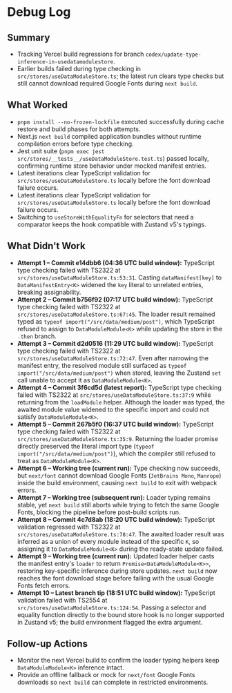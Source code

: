 # Debug Log

## Summary
- Tracking Vercel build regressions for branch `codex/update-type-inference-in-usedatamodulestore`.
- Earlier builds failed during type checking in `src/stores/useDataModuleStore.ts`; the latest run clears type checks but still cannot download required Google Fonts during `next build`.

## What Worked
- `pnpm install --no-frozen-lockfile` executed successfully during cache restore and build phases for both attempts.
- Next.js `next build` compiled application bundles without runtime compilation errors before type checking.
- Jest unit suite (`pnpm exec jest src/stores/__tests__/useDataModuleStore.test.ts`) passed locally, confirming runtime store behavior under mocked manifest entries.
- Latest iterations clear TypeScript validation for `src/stores/useDataModuleStore.ts` locally before the font download failure occurs.
- Latest iterations clear TypeScript validation for `src/stores/useDataModuleStore.ts` locally before the font download failure occurs.
- Switching to `useStoreWithEqualityFn` for selectors that need a comparator keeps the hook compatible with Zustand v5's typings.

## What Didn't Work
- **Attempt 1 – Commit e14dbb6 (04:36 UTC build window):** TypeScript type checking failed with TS2322 at `src/stores/useDataModuleStore.ts:53:31`. Casting `dataManifest[key]` to `DataManifestEntry<K>` widened the `key` literal to unrelated entries, breaking assignability.
- **Attempt 2 – Commit b756f92 (07:17 UTC build window):** TypeScript type checking failed with TS2322 at `src/stores/useDataModuleStore.ts:67:45`. The loader result remained typed as `typeof import("/src/data/medium/post")`, which TypeScript refused to assign to `DataModuleModule<K>` while updating the store in the `.then` branch.
- **Attempt 3 – Commit d2d0516 (11:29 UTC build window):** TypeScript type checking failed with TS2322 at `src/stores/useDataModuleStore.ts:72:47`. Even after narrowing the manifest entry, the resolved module still surfaced as `typeof import("/src/data/medium/post")` when stored, leaving the Zustand `set` call unable to accept it as `DataModuleModule<K>`.
- **Attempt 4 – Commit 3f6cd5d (latest report):** TypeScript type checking failed with TS2322 at `src/stores/useDataModuleStore.ts:37:9` while returning from the `loadModule` helper. Although the loader was typed, the awaited module value widened to the specific import and could not satisfy `DataModuleModule<K>`.
- **Attempt 5 – Commit 267b5f0 (16:37 UTC build window):** TypeScript type checking failed with TS2322 at `src/stores/useDataModuleStore.ts:35:9`. Returning the loader promise directly preserved the literal import type (`typeof import("/src/data/medium/post")`), which the compiler still refused to treat as `DataModuleModule<K>`.
- **Attempt 6 – Working tree (current run):** Type checking now succeeds, but `next/font` cannot download Google Fonts (`JetBrains Mono`, `Manrope`) inside the build environment, causing `next build` to exit with webpack errors.
- **Attempt 7 – Working tree (subsequent run):** Loader typing remains stable, yet `next build` still aborts while trying to fetch the same Google Fonts, blocking the pipeline before post-build scripts run.
- **Attempt 8 – Commit 4c7d8ab (18:20 UTC build window):** TypeScript validation regressed with TS2322 at `src/stores/useDataModuleStore.ts:78:47`. The awaited loader result was inferred as a union of every module instead of the specific `K`, so assigning it to `DataModuleModule<K>` during the ready-state update failed.
- **Attempt 9 – Working tree (current run):** Updated loader helper casts the manifest entry's `loader` to return `Promise<DataModuleModule<K>>`, restoring key-specific inference during store updates. `next build` now reaches the font download stage before failing with the usual Google Fonts fetch errors.
- **Attempt 10 – Latest branch tip (18:51 UTC build window):** TypeScript validation failed with TS2554 at `src/stores/useDataModuleStore.ts:124:54`. Passing a selector and equality function directly to the bound store hook is no longer supported in Zustand v5; the build environment flagged the extra argument.

## Follow-up Actions
- Monitor the next Vercel build to confirm the loader typing helpers keep `DataModuleModule<K>` inference intact.
- Provide an offline fallback or mock for `next/font` Google Fonts downloads so `next build` can complete in restricted environments.

